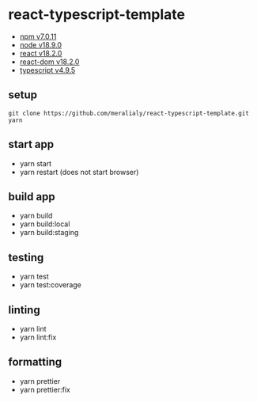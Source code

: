 # react-typescript-template

-   [npm v7.0.11](https://www.npmjs.com/)
-   [node v18.9.0](https://nodejs.org/en/)
-   [react v18.2.0](https://reactjs.org/)
-   [react-dom v18.2.0](https://reactjs.org/docs/react-dom.html)
-   [typescript v4.9.5](https://www.typescriptlang.org/)

## setup

```plaintext
git clone https://github.com/meralialy/react-typescript-template.git
yarn
```

## start app

-   yarn start
-   yarn restart (does not start browser)

## build app

-   yarn build
-   yarn build:local
-   yarn build:staging

## testing

-   yarn test
-   yarn test:coverage

## linting

-   yarn lint
-   yarn lint:fix

## formatting

-   yarn prettier
-   yarn prettier:fix
